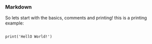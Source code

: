 
### Markdown

So lets start with the basics, comments and printing!
this is a printing example:
```markdown

print('HellO World!') 
```
